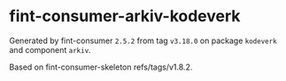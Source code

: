 # fint-consumer-arkiv-kodeverk

Generated by fint-consumer `2.5.2` from tag `v3.18.0` on package `kodeverk` and component `arkiv`.

Based on fint-consumer-skeleton refs/tags/v1.8.2.
